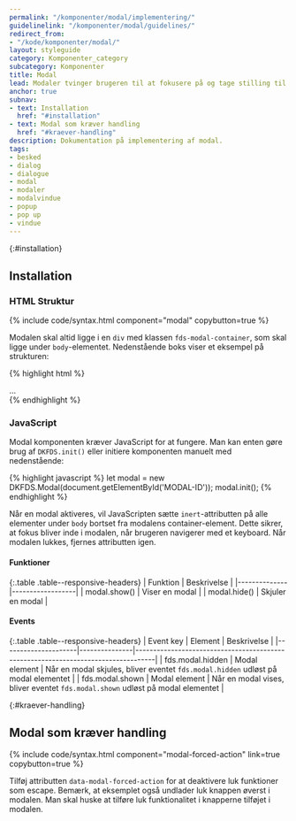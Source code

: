 ```yaml
---
permalink: "/komponenter/modal/implementering/"
guidelinelink: "/komponenter/modal/guidelines/"
redirect_from:
- "/kode/komponenter/modal/"
layout: styleguide
category: Komponenter_category
subcategory: Komponenter
title: Modal
lead: Modaler tvinger brugeren til at fokusere på og tage stilling til afgørende indhold, mens den øvrige side er deaktiveret.
anchor: true
subnav:
- text: Installation
  href: "#installation"
- text: Modal som kræver handling
  href: "#kraever-handling"
description: Dokumentation på implementering af modal.
tags:
- besked
- dialog
- dialogue
- modal
- modaler
- modalvindue
- popup
- pop up
- vindue
---
```


{:#installation}
## Installation

### HTML Struktur

{% include code/syntax.html component="modal" copybutton=true %}

Modalen skal altid ligge i en `div` med klassen `fds-modal-container`, som skal ligge under `body`-elementet. Nedenstående boks viser et eksempel på strukturen:

{% highlight html %}
<body>
    <div class="fds-modal-container">
        <div class="fds-modal" aria-hidden="true" role="dialog" aria-modal="true" ...>
          ...
        </div>
    </div>
</body>
{% endhighlight %}

### JavaScript
Modal komponenten kræver JavaScript for at fungere. Man kan enten gøre brug af `DKFDS.init()` eller initiere komponenten manuelt med nedenstående:

{% highlight javascript %}
let modal = new DKFDS.Modal(document.getElementById('MODAL-ID'));
modal.init();
{% endhighlight %}

Når en modal aktiveres, vil JavaScripten sætte `inert`-attributten på alle elementer under `body` bortset fra modalens container-element. Dette sikrer, at fokus bliver inde i modalen, når brugeren navigerer med et keyboard. Når modalen lukkes, fjernes attributten igen.

#### Funktioner

{:.table .table--responsive-headers}
| Funktion     | Beskrivelse      |
|--------------|------------------|
| modal.show() | Viser en modal   |
| modal.hide() | Skjuler en modal |

#### Events

{:.table .table--responsive-headers}
| Event key           | Element       | Beskrivelse                                                                       |
|---------------------|---------------|-----------------------------------------------------------------------------------|
| fds.modal.hidden    | Modal element | Når en modal skjules, bliver eventet `fds.modal.hidden` udløst på modal elementet |
| fds.modal.shown     | Modal element | Når en modal vises, bliver eventet `fds.modal.shown` udløst på modal elementet    |

{:#kraever-handling}
## Modal som kræver handling

{% include code/syntax.html component="modal-forced-action" link=true copybutton=true %}

Tilføj attributten `data-modal-forced-action` for at deaktivere luk funktioner som escape. Bemærk, at eksemplet også undlader luk knappen øverst i modalen. Man skal huske at tilføre luk funktionalitet i knapperne tilføjet i modalen.